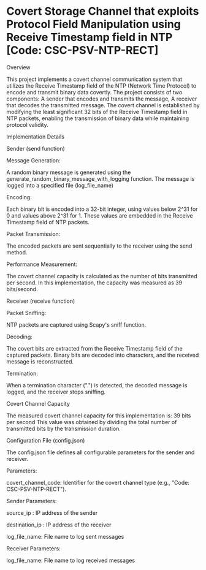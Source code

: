 # Covert Storage Channel that exploits Protocol Field Manipulation using Receive Timestamp field in NTP [Code: CSC-PSV-NTP-RECT]

Overview

This project implements a covert channel communication system that utilizes the Receive Timestamp field of the NTP (Network Time Protocol) to encode and transmit binary data covertly. The project consists of two components: A sender that encodes and transmits the message, A receiver that decodes the transmitted message.
The covert channel is established by modifying the least significant 32 bits of the Receive Timestamp field in NTP packets, enabling the transmission of binary data while maintaining protocol validity.

Implementation Details

Sender (send function)

Message Generation:

A random binary message is generated using the generate_random_binary_message_with_logging function.
The message is logged into a specified file (log_file_name)

Encoding:

Each binary bit is encoded into a 32-bit integer, using values below 
2^31 for 0 and values above 2^31 for 1.
These values are embedded in the Receive Timestamp field of NTP packets.

Packet Transmission:

The encoded packets are sent sequentially to the receiver using the send method.


Performance Measurement:

The covert channel capacity is calculated as the number of bits transmitted per second. In this implementation, the capacity was measured as 39 bits/second.

Receiver (receive function)

Packet Sniffing:

NTP packets are captured using Scapy's sniff function.

Decoding:

The covert bits are extracted from the Receive Timestamp field of the captured packets.
Binary bits are decoded into characters, and the received message is reconstructed.

Termination:

When a termination character (".") is detected, the decoded message is logged, and the receiver stops sniffing.

Covert Channel Capacity

The measured covert channel capacity for this implementation is:
39 bits per second
This value was obtained by dividing the total number of transmitted bits by the transmission duration.

Configuration File (config.json)

The config.json file defines all configurable parameters for the sender and receiver.

Parameters:

covert_channel_code: Identifier for the covert channel type (e.g., "Code: CSC-PSV-NTP-RECT").

Sender Parameters:

source_ip : IP address of the sender

destination_ip : IP address of the receiver

log_file_name: File name to log sent messages 

Receiver Parameters:

log_file_name: File name to log received messages